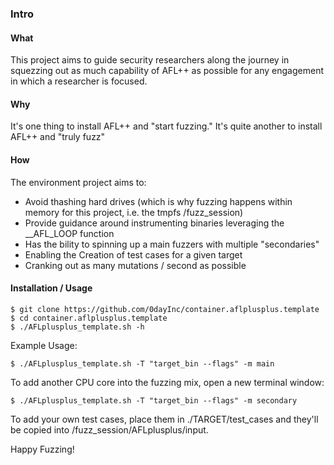 ### **Intro** ###
#### **What** ####
This project aims to guide security researchers along the journey in squezzing out as much capability of AFL++ as possible for any engagement in which a researcher is focused.

#### **Why** ####
It's one thing to install AFL++ and "start fuzzing."  It's quite another to install AFL++ and "truly fuzz"


#### **How** ####
The environment project aims to:
- Avoid thashing hard drives (which is why fuzzing happens within memory for this project, i.e. the tmpfs /fuzz_session)
- Provide guidance around instrumenting binaries leveraging the __AFL_LOOP function
- Has the bility to spinning up a main fuzzers with multiple "secondaries"
- Enabling the Creation of test cases for a given target
- Cranking out as many mutations / second as possible

#### **Installation / Usage** ####
```
$ git clone https://github.com/0dayInc/container.aflplusplus.template
$ cd container.aflplusplus.template
$ ./AFLplusplus_template.sh -h
```

Example Usage:
```
$ ./AFLplusplus_template.sh -T "target_bin --flags" -m main
```

To add another CPU core into the fuzzing mix, open a new terminal window:
```
$ ./AFLplusplus_template.sh -T "target_bin --flags" -m secondary
```

To add your own test cases, place them in ./TARGET/test_cases and they'll be copied into /fuzz_session/AFLplusplus/input.

Happy Fuzzing!

